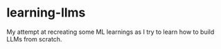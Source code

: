 # learning-llms
My attempt at recreating some ML learnings as I try to learn how to build LLMs from scratch.
